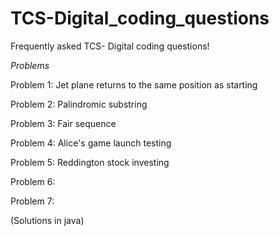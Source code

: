﻿# TCS-Digital_coding_questions
Frequently asked TCS- Digital coding questions!

*Problems*

Problem 1: Jet plane returns to the same position as starting

Problem 2: Palindromic substring

Problem 3: Fair sequence

Problem 4: Alice's game launch testing

Problem 5: Reddington stock investing

Problem 6: 

Problem 7: 

(Solutions in java)
